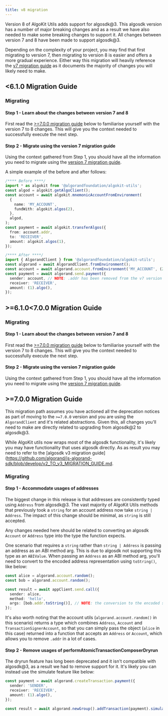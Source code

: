 ```yaml
---
title: v8 migration
---
```


Version 8 of AlgoKit Utils adds support for algosdk@3. This algosdk version has a number of major breaking changes and as a result we have also needed to make some breaking changes to support it. All changes between version 7 and 8 have been made to support algosdk@3.

Depending on the complexity of your project, you may find that first migrating to version 7, then migrating to version 8 is easier and offers a more gradual experience. Either way this migration will heavily reference the [v7 migration guide](/algokit/utils/typescript/v7-migration/) as it documents the majority of changes you will likely need to make.

## <6.1.0 Migration Guide

### Migrating

#### Step 1 - Learn about the changes between version 7 and 8

First read the [>=7.0.0 migration guide](#700-migration-guide) below to familiarise yourself with the version 7 to 8 changes. This will give you the context needed to successfully execute the next step.

#### Step 2 - Migrate using the version 7 migration guide

Using the context gathered from Step 1, you should have all the information you need to migrate using the [version 7 migration guide](/algokit/utils/typescript/v7-migration/#610-migration-guide).

A simple example of the before and after follows:

```typescript
/**** Before ****/
import * as algokit from '@algorandfoundation/algokit-utils';
const algod = algokit.getAlgoClient();
const account = await algokit.mnemonicAccountFromEnvironment(
  {
    name: 'MY_ACCOUNT',
    fundWith: algokit.algos(2),
  },
  algod,
);
const payment = await algokit.transferAlgos({
  from: account.addr,
  to: 'RECEIVER',
  amount: algokit.algos(1),
});

/**** After ****/
import { AlgorandClient } from '@algorandfoundation/algokit-utils';
const algorand = await AlgorandClient.fromEnvironment();
const account = await algorand.account.fromEnvironment('MY_ACCOUNT', (2).algo());
const payment = await algorand.send.payment({
  sender: account, // NOTE: .addr has been removed from the v7 version of this same code
  receiver: 'RECEIVER',
  amount: (1).algo(),
});
```

## >=6.1.0<7.0.0 Migration Guide

### Migrating

#### Step 1 - Learn about the changes between version 7 and 8

First read the [>=7.0.0 migration guide](#700-migration-guide) below to familiarise yourself with the version 7 to 8 changes. This will give you the context needed to successfully execute the next step.

#### Step 2 - Migrate using the version 7 migration guide

Using the context gathered from Step 1, you should have all the information you need to migrate using the [version 7 migration guide](/algokit/utils/typescript/v7-migration/#610-migration-guide-1).

## >=7.0.0 Migration Guide

This migration path assumes you have actioned all the deprecation notices as part of moving to the `>=7.0.0` version and you are using the `AlgorandClient` and it's related abstractions. Given this, all changes you'll need to make are directly related to upgrading from algosdk@2 to algosdk@3.

While AlgoKit utils now wraps most of the algosdk functionality, it's likely you may have functionality that uses algosdk directly. As as result you may need to refer to the [algosdk v3 migration guide](https://github.com/algorand/js-algorand-sdk/blob/develop/v2_TO_v3_MIGRATION_GUIDE.md.

### Migrating

#### Step 1 - Accommodate usages of addresses

The biggest change in this release is that addresses are consistently typed using `Address` from algosdk@3. The vast majority of AlgoKit Utils methods that previously took a `string` for an account address now take `string | Address`. The impact of this change should be minimal, as `string` is still accepted.

Any changes needed here should be related to converting an algosdk `Account` or `Address` type into the type the function expects.

One scenario that requires a `string` rather than `string | Address` is passing an address as an ABI method arg. This is due to algosdk not supporting this type as an `ABIValue`. When passing an `Address` as an ABI method arg, you'll need to convert to the encoded address representation using `toString()`, like below:

```typescript
const alice = algorand.account.random();
const bob = algorand.account.random();

const result = await appClient.send.call({
  sender: alice,
  method: 'hello',
  args: [bob.addr.toString()], // NOTE: the conversion to the encoded string representation
});
```

It's also worth noting that the account utils (`algorand.account.random()` in this scenario) returns a type which combines `Address`, `Account` and `TransactionSignerAccount`, so that you can simply pass the object (`alice` in this case) returned into a function that accepts an `Address` or `Account`, which allows you to remove `.addr` in a lot of cases.

#### Step 2 - Remove usages of performAtomicTransactionComposerDryrun

The dryrun feature has long been deprecated and it isn't compatible with algosdk@3, as a result we had to remove support for it. It's likely you can instead use the simulate feature like below:

```typescript
const payment = await algorand.createTransaction.payment({
  sender: 'SENDER',
  receiver: 'RECEIVER',
  amount: (1).algo(),
});

const result = await algorand.newGroup().addTransaction(payment).simulate();
```
